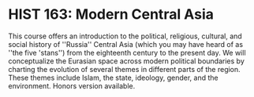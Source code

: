 # HIST 163: Modern Central Asia

This course offers an introduction to the political, religious, cultural, and social history of ''Russia'' Central Asia (which you may have heard of as ''the five 'stans'') from the eighteenth century to the present day. We will conceptualize the Eurasian space across modern political boundaries by charting the evolution of several themes in different parts of the region. These themes include Islam, the state, ideology, gender, and the environment. Honors version available.